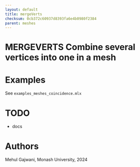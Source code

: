 ```yaml
---
layout: default
title: mergeVerts
checksum: 0cb372c60937d8393fa6e4b0980f2384
parent: meshes
---
```



 
# MERGEVERTS Combine several vertices into one in a mesh
 
# Examples

See `examples_meshes_coincidence.mlx`

 
# TODO
-  docs 
 
# Authors

Mehul Gajwani, Monash University, 2024

